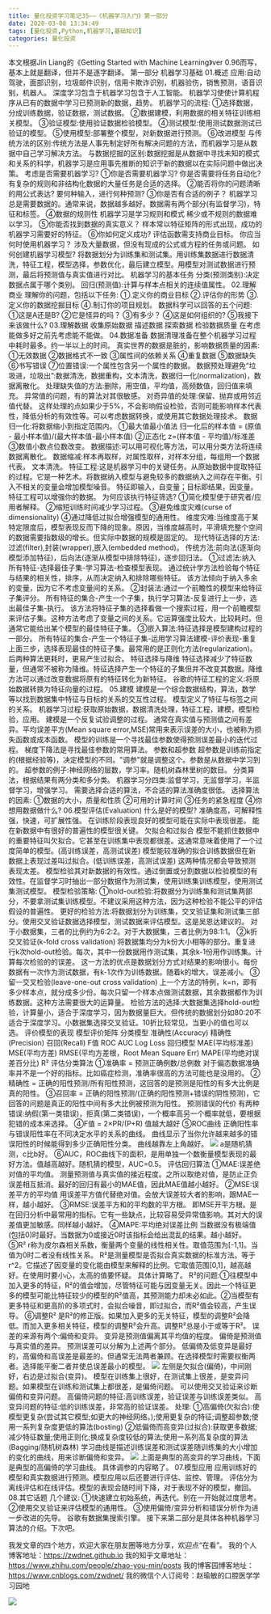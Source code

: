 ```yaml
---
title: 量化投资学习笔记35——《机器学习入门》第一部分
date: 2020-03-08 13:34:49
tags: [量化投资,Python,机器学习,基础知识]
categories: 量化投资
---
```

本文根据Jin Liang的《Getting Started with Machine Learning》ver 0.96而写，基本上就是翻译，但并不是逐字翻译。
第一部分 机器学习基础
01.概述
应用:自动驾驶，面部识别，垃圾邮件识别，信用卡欺诈识别，机器验伤，销售预测，语音识别，机器人。
深度学习包含于机器学习包含于人工智能。
机器学习使使计算机程序从已有的数据中学习已预测新的数据，趋势。
机器学习的流程:
①选择数据，分成训练数据，验证数据，测试数据。
②数据建模，利用数据的相关特征训练相关模型。
③验证模型:使用验证数据检验模型。
④测试模型:使用测试数据测试已验证的模型。
⑤使用模型:部署整个模型，对新数据进行预测。
⑥改进模型
与传统方法的区别:传统方法是人事先制定好所有解决问题的方法，而机器学习是从数据中自己学习解决方法。
与数据挖掘的区别:数据挖掘是从数据中寻找未知的模式和关系的科学，机器学习是应用事先推断的知识于新的数据以在实际问题中做出决策。
考虑是否需要机器学习?
①你是否需要机器学习?
你是否需要将任务自动化?有复杂的规则和非结构化数据的大量任务是合适的选择。
②能否将你的问题清晰的用公式表达?
要何种输入，进行何种预测?
③你是否有合适的例子？
机器学习总是需要数据的。通常来说，数据越多越好。数据需有两个部分(有监督学习)，特征和标签。
④数据的规则性
机器学习是学习规则和模式
稀少或不规则的数据难以学习。
⑤你能否找到数据的真实意义？
样本常以特征矩阵的形式出现，成功的机器学习需要好的特征。
⑥你如何定义成功?
评估函数需支持商业目标。
你应当何时使用机器学习？
涉及大量数据，但没有现成的公式或方程的任务或问题。
如何创建机器学习模型?
将数据划分为训练集和测试集。用训练集数据进行数据清洗，特征工程，模型选择，参数优化，最后建立模型。用模型对测试数据进行预测，最后将预测值与真实值进行对比。
机器学习的基本任务
分类(预测类别):决定数据点属于哪个类别。
回归(预测值):计算与样本点相关的连续值属性。
02.理解商业
理解你的问题，包括以下任务:
①.定义你的商业目标
②.评估你的形势
③.定义你的数据挖掘目标
④.制订你的项目规划。
数据科学可以回答的五个问题:
①这是A还是B?
②它是怪异的吗？
③有多少？
④这是如何组织的?
⑤我接下来该做什么?
03.理解数据
收集原始数据
描述数据
探索数据
检验数据质量
在考虑能做多好之前先考虑能不能做。
04.数据准备
数据清理准备在整个机器学习过程中耗时最多。约一半以上的时间。
真实世界的数据是脏的，影响数据质量的因素:
①无效数据
②数据格式不一致
③属性间的依赖关系
④重复数据
⑤数据缺失
⑥书写错误
⑦位置错误:一个属性包含另一个属性的数据。
数据预处理避免“垃圾进，垃圾出”:数据清洗，数据重构，文本清洗，数据归一化(normalization)，数据离散化。
处理缺失值的方法:删除，用空值，平均值，高频数值，回归值来填充。
异常值的问题，有的算法对其很敏感。
对奇异值的处理:保留、抛弃或用邻近值代替。
这样处理的点如果少于5%，不会影响假设检验，否则可能影响样本代表性，降低分析的有效性等。可以考虑数据转换，或使用其它数据处理技术。
数据归一化:将数据缩小到指定范围内。
①最大值最小值法
归一化后的样本值 = (原值 - 最小样本值)/(最大样本值-最小样本值)
②正态化
z=(样本值 - 平均值)/标准差
③数值小数点位数改变。
数据描述:可以用可视化等方法，可以用分类方法将连续数据离散化。
数据缩减:样本再取样，对属性取样，对样本分组，每组用一个数据代表。
文本清洗。
特征工程:这是机器学习中的关键任务。从原始数据中提取特征的过程。它是一种艺术。将数据纳入模型与避免较多的数据纳入之间存在平衡。引入不相关的变量会增加模型噪音。
特征即输入，自变量；目标即结果，因变量。
特征工程可以增强你的数据。
为何应该执行特征筛选?
①简化模型便于研究者/应用者解释。
②缩短训练时间减少学习过程。
③避免维度灾难(curse of dimensionality)
④通过降低过拟合增强模型的通用性。
维度灾难:当维度高于某特定限度后，模型表现反而下降的现象。原因，当维度越高时，平滑填充整个空间的数据需要指数级的增长。但实际中数据的规模是固定的。
现代特征选择的方法:过滤(filter),封装(wrapper),嵌入(embedded method)。
传统方法:前向法(逐渐向模型添加特征)，后向法(逐渐从模型中排除特征)，逐步回归法。
①过滤法:纳入所有特征-选择最佳子集-学习算法-检查模型表现。
通过统计学方法检验每个特征与结果的相关性，排序，从而决定纳入和排除哪些特征。
该方法倾向于纳入多余的变量，因为它不考虑变量间的关系。
②封装法:通过一个前瞻性的模型来给特征子集评分。
所有特征的集合-产生一个子集，执行学习算法-反复进行上一步，选出最佳子集-执行。
该方法将特征子集的选择看做一个搜索过程，用一个前瞻模型来评估子集。这种方法考虑了变量之间的关系。它运算强度比较大，比较耗时。但通常它能给出某个模型的最佳特征子集。
③嵌入算法:特征选择是模型建构过程的一部分。
所有特征的集合-产生一个特征子集-运用学习算法建模-评价表现-重复上面三步，选择表现最佳的特征子集。最常用的是正则化方法(regularization)。
后两种算法更耗时，更易产生过拟合。
特征选择与降维
特征选择减少了特征数量，但通常不被称为降维。特征选择产生一个特征的子集但并不改变其数据。降维方法可以通过改变数据将原有的特征转化为新特征。
谷歌的特征工程的定义:将原始数据转换为特征向量的过程。
05.建模
建模是一个综合数据结构，算法，数学等以找到数据集中特征与目标的关系的交互性过程。
模型定义了特征与标签之间的关系。
机器学习过程:获取原始数据，数据清洗处理，特征工程，建模，模型检验，应用。
建模是一个反复试验调整的过程。
通常在真实值与预测值之间有差异。平均误差平方(Mean square error,MSE)常用来表示误差的大小，也被称为损失函数或成本函数。
模型的训练是一个寻找最佳参数使得预测误差最小的迭代过程。
梯度下降法是寻找最佳参数的常用算法。
参数和超参数
超参数是训练前指定的(根据经验等)，决定模型的不同。"调参"就是调整这个。参数是从数据中学习到的。
超参数的例子:神经网络的层数，学习率。随机树森林里树的数目。
分类算法，根据结果有两分类和多分类。
机器学习分四类:监督学习，无监督学习，半监督学习，增强学习。
需要选择合适的算法，不合适的算法准确度很低。
选择算法的因素:
①数据的大小，质量和性质
②可用的计算时间
③任务的紧急程度
④你想用数据做什么?
06.模型评估(Evaluation)
什么是好的模型?
准确度高，可解释性强，快速，可扩展性强。
在训练阶段表现良好的模型可能在实际中表现很差。
能在新数据中有很好的普遍性的模型很关键。
欠拟合和过拟合
模型不能抓住数据中的重要特征叫欠拟合。它甚至在训练集中表现都很差。这通常意味着使用了一个过度简单的模型。(高训练误差，高测试误差)
模型能较准确的拟合训练数据但在新数据上表现过差叫过拟合。(低训练误差，高测试误差)
这两种情况都会导致预测表现太差。
模型检验其对新数据的有效性。通过倒置或分割数据以检验模型的有效性。在监督学习时抽出一部分数据作为测试集，使用训练集训练模型，使用测试集测试模型。
模型检验策略:
①hold-out检验:将数据分为训练集和测试集两部分，不要拿测试集训练模型。不建议采用这种方法，因为这种检验不能公平的评估假设的普遍性。
更好的检验方法:将数据划分为训练集，交叉验证集和测试集三部分。使用交叉验证数据选择模型，测试数据来评估模型。这是吴恩达建议的。
对于小数据集，三者的比例约为6:2:2。对于大数据集，三者比例为98:1:1。
②k折交叉验证(k-fold cross validation)
将数据集均分为k份大小相等的部分。重复进行k次hold-out检验。每次，其中一份数据用作测试集，其余k-1份用作训练集。计算每次检验的的误差。
这一方法的优点是数据划分方式对结果的影响很小。每份数据有一次作为测试数据，有k-1次作为训练数据。随着k的增大，误差减小。
③留一交叉检验(leave-one-out cross validation)
上一个方法的特例，k=n，即有多少样本点，就分成多少份。每次只留一个样本点做测试数据，其余数据都作为训练数据。这种方法需要很大的运算量。
检验方法的选择:大数据集选择hold-out检验，计算量小，适合于深度学习，因为数据量巨大。但传统的数据划分如80:20不适合于深度学习。小数据集选择交叉验证。10折比较常见，当更小的值也可以选。
评价模型的表现
模型评价矩阵
分类模型
准确性(Accuracy)
精确性(Precision)
召回(Recall)
F值
ROC
AUC
Log Loss
回归模型
MAE(平均标准差)
MSE(平均方差)
RMSE(平均方差根，Root Mean Square Err)
MAPE(平均绝对误差百分比)
R²
评估分类算法
①准确率 = 预测正确例数/总例数
对于偏态数据准确率并不是一个好的指标。比如癌症检测，准确率很高的方法可能也是没用的。
②精确性 = 正确的阳性预测/所有阳性预测，这回答的是预测是阳性的有多大比例是真的阳性。
③召回率 = 正确的阳性预测/(正确的阳性预测+错误的阴性预测)，它回答的问题是真正的阳性中间有多大比例被预测为阳性。
预测错误的代价
有两种错误:纳假(第一类错误)，拒真(第二类错误)，一个概率高另一个概率就低，要根据犯错的成本来选择。
④F值 = 2×PR/(P+R)
值越大越好
⑤ROC曲线
正确阳性率与错误阳性率在不同决定水平的关系的曲线。
曲线显示了当你允许越来越多的错误阳性的时候能得到多少正确阳性分类。
曲线越靠左上角越好。
![](https://zymblog-1258069789.cos.ap-chengdu.myqcloud.com/blog0178-QTLearn/27/01.png)
a是随机猜测，c比b好。
⑥AUC，ROC曲线下的面积，是用单独一个数衡量模型表现的最好方法。值越高越好。随机猜的模型，AUC=0.5。
评估回归算法
①MAE:误差绝对值的平均值。
测量预测值与真实值的接近程度。之所以取绝对值，是防止正负误差相互抵消。最好的回归有最小的MAE值，因此MAE值越小越好。
②MSE:误差平方的平均值
用误差平方值代替绝对值。会放大误差较大者的影响，跟MAE一样，越小越好。
③RMSE:误差平方和的平均数的平方根。
即MSE开平方根。是在回归分析中最常用的指标。它有一些缺点，比较容易受异常值影响。其对大的误差值更加敏感。同样越小越好。
④MAPE:平均绝对误差比例
当数据没有极端值(包括0)时最好。当数据为0或接近0时该指标会给出混乱的结果。越小越好。
⑤R²
r称为皮尔森相关系数，衡量两个变量的线性相关性。取值范围为[-1,1]。当值为0时二者没有线性关系。
R²是测量模型是否拟合真实数据的标准方法。等于r^2。它描述了因变量的变化能由模型来解释的比例。它取值范围[0,1]，越高越好。在使用时要小心，太高的值要怀疑。
具体计算略了。
R²的问题:①往模型中加入更多的特征，R²的值会增加，尽管特征可能与因变量无关。因此一个特征更多的模型可能比特征较少的模型的R²值高，其预测能力却未必如此。②当模型有更多特征和更高阶的多项式时，会拟合噪音，即过拟合，而R²值会较高，产生误导。
⑥调整R²
是R²的修正版。如果加入更多的无关特征，模型的调整R²会降低。而加入更多相关特征，模型的调整R²会升高。调整R²总是小于或等于R²。
误差的来源有两个:偏倚和变异。
变异是预测值偏离其平均值的程度。
偏倚是预测值与真实值的差异。
预测误差可以分解为上述两个部分。
低偏倚及低变异是最好的，高偏倚和高误差是最差的。但通常无法两者兼顾。在选择模型时需要权衡两者。选择能平衡二者并使总误差最小的模型。
![](https://zymblog-1258069789.cos.ap-chengdu.myqcloud.com/blog0178-QTLearn/27/02.png)
左侧是欠拟合(偏倚)，中间刚好，右边是过拟合(变异)。
模型在训练集上很好，在测试集上很差，是变异问题。如果模型在训练和测试集上都很差，是偏倚问题。
可以使用交叉验证来诊断偏倚和变异问题。
高偏倚问题的特征:高训练误差，验证误差与训练误差类似。
高变异问题的特征:低的训练误差，非常高的验证误差。
处理:
①高偏倚(欠拟合):使模型更复杂(尝试其它模型;如更大的神经网络。);使用更复杂的特征;调整超参数;使用一系列复杂度更低的算法(bosting)
②低偏倚而高变异(过拟合):获取更多数据;减少特征数量;使用正则化;换成复杂度较低的算法;使用一系列高复杂度的算法(Bagging/随机树森林)
学习曲线是描述训练误差和测试误差随训练集的大小增加的变化的曲线，用来诊断偏倚和变异。
![](https://zymblog-1258069789.cos.ap-chengdu.myqcloud.com/blog0178-QTLearn/27/03.png)
上面是典型的高变异的学习曲线，下面是典型的高偏倚的学习曲线。
具体调参的内容略了。
07.模型应用
应用训练好的模型和真实数据进行预测。模型应用以后还要进行评估、监控、管理。
评估分为离线评估和在线评估。模型的表现会随时间下降，对于表现不好的模型，撤回。
08.其它话题
几个建议:
①快速建立初始系统，再迭代。别在一开始就过度思考。
②使用交叉验证来评估模型的通用性。
③使用偏倚/变异分析和错误分析作为进一步改进的先导。
谷歌有数据集搜索引擎。
接下来第二部分是具体各种机器学习算法的介绍。下次吧。



我发文章的四个地方，欢迎大家在朋友圈等地方分享，欢迎点“在看”。
我的个人博客地址：https://zwdnet.github.io
我的知乎文章地址： https://www.zhihu.com/people/zhao-you-min/posts
我的博客园博客地址： https://www.cnblogs.com/zwdnet/
我的微信个人订阅号：赵瑜敏的口腔医学学习园地


![](https://zymblog-1258069789.cos.ap-chengdu.myqcloud.com/other/wx.jpg)